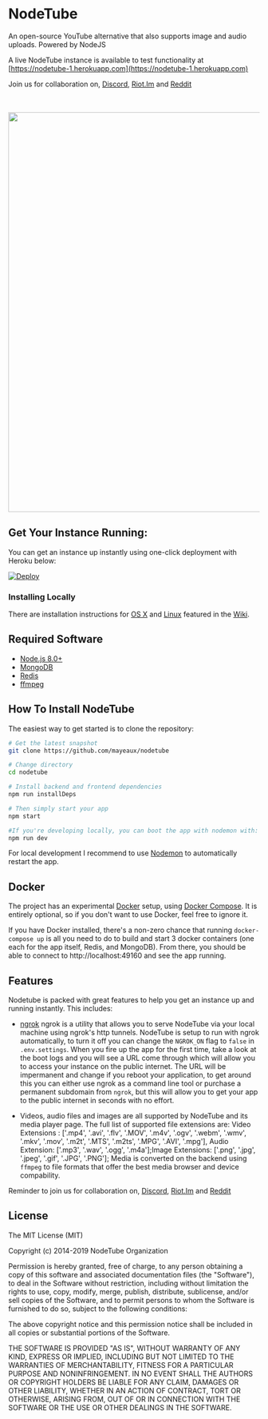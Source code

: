# NodeTube
An open-source YouTube alternative that also supports image and audio uploads. Powered by NodeJS 

A live NodeTube instance is available to test functionality at [https://nodetube-1.herokuapp.com](https://nodetube-1.herokuapp.com)

Join us for collaboration on, [Discord](https://discord.gg/ejGah8H), [Riot.Im](https://riot.im/app/#/room/#nodetube:matrix.org) and [Reddit](https://reddit.com/r/nodetube)

<br>
<br>

<img src="https://user-images.githubusercontent.com/7200471/71605820-40db7880-2b29-11ea-8fa0-b8628cfd55ad.png" width="800" >

## Get Your Instance Running:

You can get an instance up instantly using one-click deployment with Heroku below:

[![Deploy](https://www.herokucdn.com/deploy/button.png)](https://heroku.com/deploy?template=https://github.com/mayeaux/nodetube)

### Installing Locally

There are installation instructions for [OS X](https://github.com/mayeaux/nodetube/wiki/Installation-Instructions---OS-X) and [Linux](https://github.com/mayeaux/nodetube/wiki/Installation-Instructions---Linux) featured in the [Wiki](https://github.com/mayeaux/nodetube/wiki).

Required Software
-------------
- [Node.js 8.0+](https://nodejs.org/en/download/)
- [MongoDB](https://www.mongodb.org/downloads)
- [Redis](https://redis.io/download)
- [ffmpeg](https://www.ffmpeg.org/download.html)

How To Install NodeTube
---------------

The easiest way to get started is to clone the repository:

```bash
# Get the latest snapshot
git clone https://github.com/mayeaux/nodetube

# Change directory
cd nodetube

# Install backend and frontend dependencies
npm run installDeps

# Then simply start your app
npm start

#If you're developing locally, you can boot the app with nodemon with:
npm run dev
```

For local development I recommend to use [Nodemon](https://github.com/remy/nodemon) to automatically restart the app.

Docker
------

The project has an experimental [Docker](https://www.docker.com/what-docker) setup, using [Docker Compose](https://docs.docker.com/compose/overview/).  It is entirely optional, so if you don't want to use Docker, feel free to ignore it.

If you have Docker installed, there's a non-zero chance that running `docker-compose up` is all you need to do to build and start 3 docker containers (one each for the app itself, Redis, and MongoDB). From there, you should be able to connect to http://localhost:49160 and see the app running.

Features
-----------------
Nodetube is packed with great features to help you get an instance up and running instantly. This includes:

- [ngrok](https://www.https://ngrok.com) ngrok is a utility that allows you to serve NodeTube via your local machine using ngrok's http tunnels. NodeTube is setup to run with ngrok automatically, to turn it off you can change the `NGROK_ON` flag to `false` in `.env.settings`. When you fire up the app for the first time, take a look at the boot logs and you will see a URL come through which will allow you to access your instance on the public internet. The URL will be impermanent and change if you reboot your application, to get around this you can either use ngrok as a command line tool or purchase a permanent subdomain from `ngrok`, but this will allow you to get your app to the public internet in seconds with no effort.

- Videos, audio files and images are all supported by NodeTube and its media player page. The full list of supported file extensions are:
Video Extensions : ['.mp4', '.avi', '.flv', '.MOV', '.m4v', '.ogv', '.webm', '.wmv', '.mkv', '.mov', '.m2t', '.MTS', '.m2ts', '.MPG', '.AVI', '.mpg'], Audio Extension: ['.mp3', '.wav', '.ogg', '.m4a'];Image Extensions: ['.png', '.jpg', '.jpeg', '.gif', '.JPG', '.PNG']; Media is converted on the backend using `ffmpeg` to file formats that offer the best media browser and device compability.


Reminder to join us for collaboration on, [Discord](https://discord.gg/ejGah8H), [Riot.Im](https://riot.im/app/#/room/#nodetube:matrix.org) and [Reddit](https://reddit.com/r/nodetube)








License
-------

The MIT License (MIT)

Copyright (c) 2014-2019 NodeTube Organization

Permission is hereby granted, free of charge, to any person obtaining a copy of this software and associated documentation files (the "Software"), to deal in the Software without restriction, including without limitation the rights to use, copy, modify, merge, publish, distribute, sublicense, and/or sell copies of the Software, and to permit persons to whom the Software is furnished to do so, subject to the following conditions:

The above copyright notice and this permission notice shall be included in all copies or substantial portions of the Software.

THE SOFTWARE IS PROVIDED "AS IS", WITHOUT WARRANTY OF ANY KIND, EXPRESS OR IMPLIED, INCLUDING BUT NOT LIMITED TO THE WARRANTIES OF MERCHANTABILITY, FITNESS FOR A PARTICULAR PURPOSE AND NONINFRINGEMENT. IN NO EVENT SHALL THE AUTHORS OR COPYRIGHT HOLDERS BE LIABLE FOR ANY CLAIM, DAMAGES OR OTHER LIABILITY, WHETHER IN AN ACTION OF CONTRACT, TORT OR OTHERWISE, ARISING FROM, OUT OF OR IN CONNECTION WITH THE SOFTWARE OR THE USE OR OTHER DEALINGS IN THE SOFTWARE.
